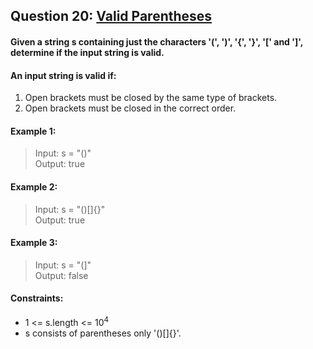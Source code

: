 ﻿## Question 20: [Valid Parentheses](https://leetcode-cn.com/problems/valid-parentheses)
#### Given a string s containing just the characters '(', ')', '{', '}', '[' and ']', determine if the input string is valid.
#### An input string is valid if:
1. Open brackets must be closed by the same type of brackets.
2. Open brackets must be closed in the correct order.

#### Example 1:
> Input: s = "()"  
> Output: true

#### Example 2:
> Input: s = "()[]{}"  
> Output: true

#### Example 3:
> Input: s = "(]"  
> Output: false 

#### Constraints:  
* 1 <= s.length <= $10^4$  
* s consists of parentheses only '()[]{}'.